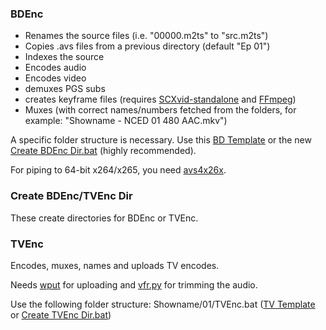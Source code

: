 ### BDEnc ###
- Renames the source files (i.e. "00000.m2ts" to "src.m2ts")
- Copies .avs files from a previous directory (default "Ep 01")
- Indexes the source
- Encodes audio
- Encodes video
- demuxes PGS subs
- creates keyframe files (requires [SCXvid-standalone](https://github.com/soyokaze/SCXvid-standalone/releases) and [FFmpeg](http://ffmpeg.zeranoe.com/builds/))
- Muxes (with correct names/numbers fetched from the folders, for example: "Showname - NCED 01 480 AAC.mkv")

A specific folder structure is necessary. Use this [BD Template](https://db.tt/295TS1NH) or the new [Create BDEnc Dir.bat](https://github.com/anonymlol/Encoding_automation_scripts/blob/master/Create%20BDEnc%20Dir.bat) (highly recommended).

For piping to 64-bit x264/x265, you need [avs4x26x](http://forum.doom9.org/showthread.php?t=162656).

### Create BDEnc/TVEnc Dir ###
These create directories for BDEnc or TVEnc.

### TVEnc ###
Encodes, muxes, names and uploads TV encodes. 

Needs [wput](http://wput.sourceforge.net/) for uploading and [vfr.py](https://github.com/wiiaboo/vfr/releases) for trimming the audio.

Use the following folder structure: Showname/01/TVEnc.bat ([TV Template](https://db.tt/KL9PKl0t) or [Create TVEnc Dir.bat](https://github.com/anonymlol/Encoding_automation_scripts/blob/master/Create%20TVEnc%20Dir.bat))
